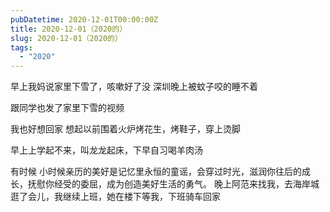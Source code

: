 ```yaml
---
pubDatetime: 2020-12-01T00:00:00Z
title: 2020-12-01（2020的）
slug: 2020-12-01（2020的）
tags:
  - "2020"
---
```


早上我妈说家里下雪了，咳嗽好了没
深圳晚上被蚊子咬的睡不着

跟同学也发了家里下雪的视频

我也好想回家
想起以前围着火炉烤花生，烤鞋子，穿上烫脚

早上上学起不来，叫龙龙起床，下早自习喝羊肉汤

有时候
小时候亲历的美好是记忆里永恒的童谣，会穿过时光，滋润你往后的成长，抚慰你经受的委屈，成为创造美好生活的勇气。
晚上阿范来找我，去海岸城逛了会儿，我继续上班，她在楼下等我，下班骑车回家
